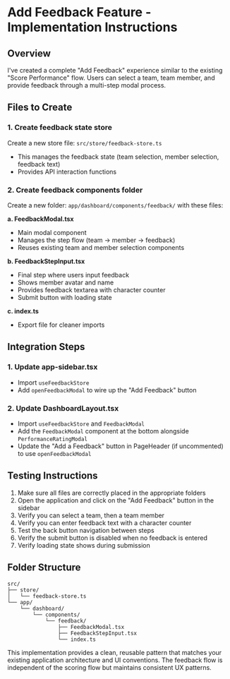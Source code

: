 # Add Feedback Feature - Implementation Instructions

## Overview
I've created a complete "Add Feedback" experience similar to the existing "Score Performance" flow. Users can select a team, team member, and provide feedback through a multi-step modal process.

## Files to Create

### 1. Create feedback state store
Create a new store file: `src/store/feedback-store.ts`
- This manages the feedback state (team selection, member selection, feedback text)
- Provides API interaction functions

### 2. Create feedback components folder
Create a new folder: `app/dashboard/components/feedback/` with these files:

**a. FeedbackModal.tsx**
- Main modal component
- Manages the step flow (team → member → feedback)
- Reuses existing team and member selection components

**b. FeedbackStepInput.tsx**
- Final step where users input feedback
- Shows member avatar and name
- Provides feedback textarea with character counter
- Submit button with loading state

**c. index.ts**
- Export file for cleaner imports

## Integration Steps

### 1. Update app-sidebar.tsx
- Import `useFeedbackStore`
- Add `openFeedbackModal` to wire up the "Add Feedback" button

### 2. Update DashboardLayout.tsx
- Import `useFeedbackStore` and `FeedbackModal`
- Add the `FeedbackModal` component at the bottom alongside `PerformanceRatingModal`
- Update the "Add a Feedback" button in PageHeader (if uncommented) to use `openFeedbackModal`

## Testing Instructions
1. Make sure all files are correctly placed in the appropriate folders
2. Open the application and click on the "Add Feedback" button in the sidebar
3. Verify you can select a team, then a team member
4. Verify you can enter feedback text with a character counter
5. Test the back button navigation between steps
6. Verify the submit button is disabled when no feedback is entered
7. Verify loading state shows during submission

## Folder Structure
```
src/
├── store/
│   └── feedback-store.ts
└── app/
    └── dashboard/
        └── components/
            └── feedback/
                ├── FeedbackModal.tsx
                ├── FeedbackStepInput.tsx
                └── index.ts
```

This implementation provides a clean, reusable pattern that matches your existing application architecture and UI conventions. The feedback flow is independent of the scoring flow but maintains consistent UX patterns.
